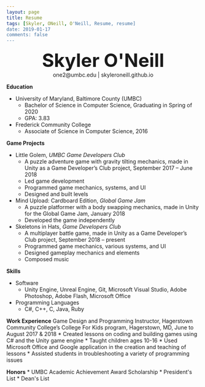 ```yaml
---
layout: page
title: Resume
tags: [Skyler, ONeill, O'Neill, Resume, resume]
date: 2019-01-17
comments: false
---
```

    
<center><font size="20"><b>Skyler O'Neill</b></font></center>
<center>one2@umbc.edu | skyleroneill.github.io</center>

<b>Education</b>
* University of Maryland, Baltimore County (UMBC)
	* Bachelor of Science in Computer Science, Graduating in Spring of 2020
	* GPA: 3.83
* Frederick Community College
	* Associate of Science in Computer Science, 2016

<b>Game Projects</b>
* Little Golem, <i>UMBC Game Developers Club</i>
	* A puzzle adventure game with gravity tilting mechanics, made in Unity as a Game Developer’s Club project, September 2017 – June 2018
	* Led game development
	* Programmed game mechanics, systems, and UI
	* Designed and built levels
* Mind Upload: Cardboard Edition, <i>Global Game Jam</i>
	* A puzzle platformer with a body swapping mechanics, made in Unity for the Global Game Jam, January 2018
	* Developed the game independently
* Skeletons in Hats, <i>Game Developers Club</i>
	* A multiplayer battle game, made in Unity as a Game Developer’s Club project, September 2018 – present
	* Programmed game mechanics, various systems, and UI
	* Designed gameplay mechanics and elements
	* Composed music
	
<b>Skills</b>
* Software
	* Unity Engine, Unreal Engine, Git, Microsoft Visual Studio, Adobe Photoshop, Adobe Flash, Microsoft Office
* Programming Languages
	* C#, C++, C, Java, Ruby
	
<b>Work Experience</b>
Game Design and Programming Instructor, Hagerstown Community College’s College 
For Kids program, Hagerstown, MD, June to August 2017 & 2018
	* Created lessons on coding and building games using C# and the Unity game engine
	* Taught children ages 10-16
	* Used Microsoft Office and Google application in the creation and teaching of lessons
	* Assisted students in troubleshooting a variety of programming issues
	
<b>Honors</b>
	* UMBC Academic Achievement Award Scholarship
	* President's List
	* Dean's List
	